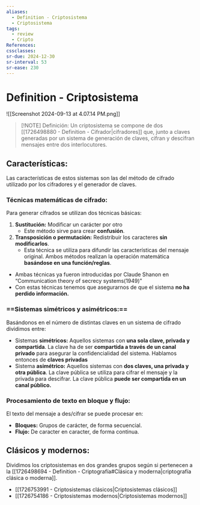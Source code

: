 ```yaml
---
aliases:
  - Definition - Criptosistema
  - Criptosistema
tags:
  - review
  - Cripto
References: 
cssclasses: 
sr-due: 2024-12-30
sr-interval: 53
sr-ease: 230
---
```

# Definition - Criptosistema
![[Screenshot 2024-09-13 at 4.07.14 PM.png]]
> [!NOTE] Definición: 
> Un criptosistema se compone de dos [[1726498880 - Definition - Cifrador|cifradores]] que, junto a claves generadas por un sistema de generación de claves, cifran y descifran mensajes entre dos interlocutores.

## Características: 
Las características de estos sistemas son las del método de cifrado utilizado por los cifradores y el generador de claves. 

### Técnicas matemáticas de cifrado:
Para generar cifrados se utilizan dos técnicas básicas: 
1. **Sustitución:** Modificar un carácter por otro
   + Este método sirve para crear **confusión**. 
2. **Transposición o permutación:** Redistribuir los caracteres **sin modificarlos**. 
   + Esta técnica se utiliza para difundir las características del mensaje original.
Ambos métodos realizan la operación matemática **basándose en una función/reglas**.

+ Ambas técnicas ya fueron introducidas por Claude Shanon en “Communication theory of secrecy systems(1949)”
+ Con estas técnicas tenemos que asegurarnos de que el sistema **no ha perdido información.**

### ==Sistemas simétricos y asimétricos:==
Basándonos en el número de distintas claves en un sistema de cifrado dividimos entre:
+ Sistemas **simétricos:**
  Aquellos sistemas con **una sola clave, privada y compartida**. La clave ha de ser **compartida a través de un canal privado** para asegurar la confidencialidad del sistema. Hablamos entonces de **claves privadas**
+ Sistema **asimétrico:** 
  Aquellos sistemas con **dos claves, una privada y otra pública**. La clave pública se utiliza para cifrar el mensaje y la privada para descifrar. La clave pública **puede ser compartida en un canal público.**

### Procesamiento de texto en bloque y flujo:
El texto del mensaje a des/cifrar se puede procesar en:
+ **Bloques:** Grupos de carácter, de forma secuencial.
+ **Flujo:** De caracter en caracter, de forma continua.

## Clásicos y modernos: 
Dividimos los criptosistemas en dos grandes grupos según si pertenecen a la [[1726498694 - Definition - Criptografía#Clásica y moderna|criptografía clásica o moderna]]. 
 + [[1726753991 - Criptosistemas clásicos|Criptosistemas clásicos]]
 + [[1726754186 - Criptosistemas modernos|Criptosistemas modernos]]
